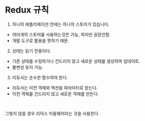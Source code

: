 # Redux 규칙
1. 하나의 애플리케이션 안에는 하나의 스토어가 있습니다. <br>
- 여러개의 스토어를 사용하는것은 가능, 하지만 권장안함. <br>
- 개발 도구로 활용을 못하기 때문.
2. 상태는 읽기 전용이다. <br/>
- 기존 상태를 수정하거나 건드리지 않고 새로운 상태를 생성하여 업데이트. <br/>
- 불변성 유지 가능. 
3. 리듀서는 순수한 함수여야 한다. 
- 리듀서는 이전 객체와 액션을 파라미터로 받는다. 
- 이전 객체를 건드리지 않고 새로운 객체를 만든다. 

<br/>

그렇지 않을 경우 리덕스 미들웨어라는 것을 사용한다. 